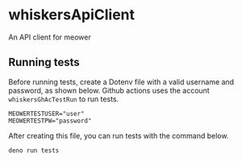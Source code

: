 # whiskersApiClient
An API client for meower
## Running tests
Before running tests, create a Dotenv file with a valid username and password, as shown below. Github actions uses the account `whiskersGhAcTestRun` to run tests.
```Dotenv
MEOWERTESTUSER="user"
MEOWERTESTPW="password"
```
After creating this file, you can run tests with the command below.
```Shell
deno run tests
```
